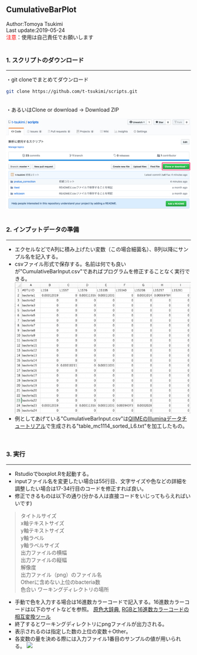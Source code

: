 ## CumulativeBarPlot
Author:Tomoya Tsukimi  
Last update:2019-05-24  
<font color="red">注意</font>：使用は自己責任でお願いします  
<br>

### 1. スクリプトのダウンロード
---
・git cloneでまとめてダウンロード
```sh
git clone https://github.com/t-tsukimi/scripts.git
```
<br>
・あるいはClone or download -> Download ZIP  

![](https://github.com/t-tsukimi/scripts/blob/master/pvalue_correction/image/download_script.png)  
<br>

### 2. インプットデータの準備  
---
- エクセルなどでA列に積み上げたい変数（この場合細菌名）、B列以降にサンプル名を記入する。
- csvファイル形式で保存する。名前は何でも良いが"CumulativeBarInput.csv"であればプログラムを修正することなく実行できる。
![](https://github.com/t-tsukimi/scripts/blob/master/CumulativeBar/image/CumulativeBarInput.png)  
- 例としてあげている"CumulativeBarInput.csv"は[QIIMEのIlluminaデータチュートリアル](https://nbviewer.jupyter.org/github/biocore/qiime/blob/1.9.1/examples/ipynb/illumina_overview_tutorial.ipynb)で生成される"table_mc1114_sorted_L6.txt"を加工したもの。
<br>

### 3. 実行
---
- Rstudioでboxplot.Rを起動する。
- inputファイル名を変更したい場合は55行目、文字サイズや色などの詳細を調整したい場合は17-34行目のコードを修正すれば良い。
- 修正できるものは以下の通り(分かる人は直接コードをいじってもらえればいいです)

> タイトルサイズ  
x軸テキストサイズ  
y軸テキストサイズ  
y軸ラベル  
y軸ラベルサイズ  
出力ファイルの横幅  
出力ファイルの縦幅  
解像度  
出力ファイル（png）のファイル名  
Otherに含めない上位のbacteria数  
色合い
ワーキングディレクトリの場所

- 手動で色を入力する場合は16進数カラーコードで記入する。16進数カラーコードは以下のサイトなどを参照。
[原色大辞典](https://www.colordic.org/), [RGBと16進数カラーコードの相互変換ツール](https://www.peko-step.com/tool/tfcolor.html)
- 終了するとワーキングディレクトリにpngファイルが出力される。
- 表示されるのは指定した数の上位の変数＋Other。
- 各変数の量を決める際には入力ファイル1番目のサンプルの値が用いられる。
![](https://github.com/t-tsukimi/scripts/blob/master/boxplotSigBar/image/CumulativeBarPlot.png)

